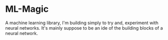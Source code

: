 # ML-Magic
A machine learning library, I'm building simply to try and, experiment with neural networks. It's mainly suppose to be an ide of the building blocks of a neural network.
